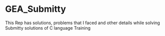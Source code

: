 # GEA_Submitty
This Rep has solutions, problems that I faced and other details while solving Submitty solutions of C language Training
